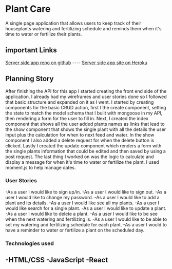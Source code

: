 # Plant Care

A single page application that allows users to keep track of their houseplants watering and fertilizing schedule and reminds them when it's time to water or fertilize their plants.

## important Links
[Server side app repo on github](https://github.com/tslilpress/plant-care-server) ----
[Server side app site on Heroku](https://sheltered-badlands-12317.herokuapp.com)

## Planning Story
After finishing the API for this app I started creating the front end side of the application. I already had my wireframes and user stories done so I followed that basic structure and expanded on it as I went.
I started by creating components for the basic CRUD action, first I the create component, setting the state to match the model schema that I built with mongoose in my API, then rendering a form for the user to fill in. Next, I created the index component that shows all the user added plants names as links that lead to the show component that shows the single plant with all the details the user input plus the calculation for when to next feed and water. In the show component I also added a delete request for when the delete button is clicked. Lastly I created the update component which renders a form with the single plants information that could be edited and then saved by using a post request.
The last thing I worked on was the logic to calculate and display a message for when it's time to water or fertilize the plant. I used moment.js to help manage dates.

### User Stories
-As a user I would like to sign up/in.
-As a user I would like to sign out.
-As a user I would like to change my password.
-As a user I would like to add a plant and its details.
-As a user I would like see all my plants.
-As a user I would like search for a single plant.
-As a user I would like to update a plant.
-As a user I would like to delete a plant.
-As a user I would like to be see when the next watering and fertilizing is.
-As a user I would like to be able to set my watering and fertilizing schedule for each plant.
-As a user I  would to have a reminder to water or fertilize a plant on the scheduled day.

### Technologies used
-HTML/CSS
-JavaScript
-React
-
